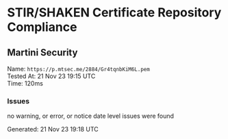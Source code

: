 # STIR/SHAKEN Certificate Repository Compliance

## Martini Security

Name: `https://p.mtsec.me/2884/Gr4tqnbKiM6L.pem`\
Tested At: 21 Nov 23 19:15 UTC\
Time: 120ms

### Issues

no warning, or error, or notice date level issues were found

Generated: 21 Nov 23 19:18 UTC
